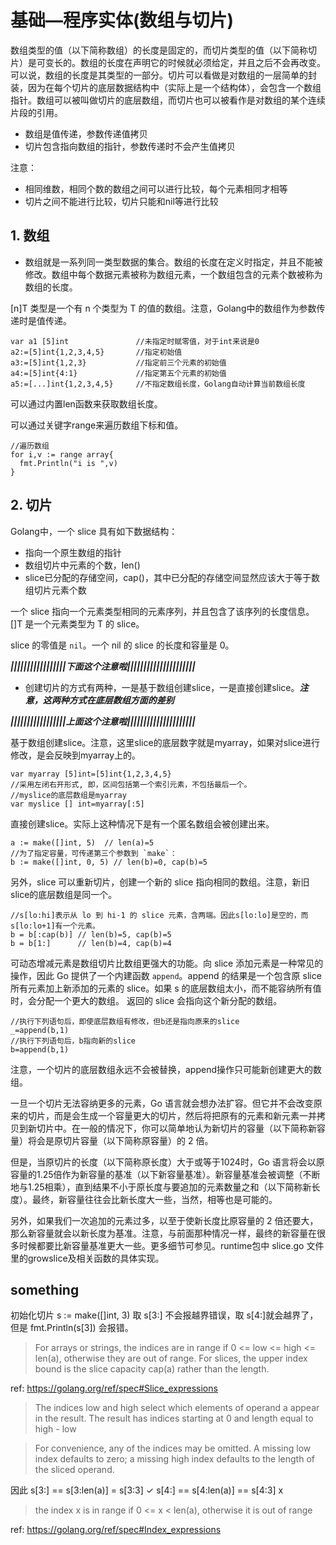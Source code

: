 ﻿# 基础—程序实体(数组与切片) #

数组类型的值（以下简称数组）的长度是固定的，而切片类型的值（以下简称切片）是可变长的。数组的长度在声明它的时候就必须给定，并且之后不会再改变。可以说，数组的长度是其类型的一部分。切片可以看做是对数组的一层简单的封装，因为在每个切片的底层数据结构中（实际上是一个结构体），会包含一个数组指针。数组可以被叫做切片的底层数组，而切片也可以被看作是对数组的某个连续片段的引用。

* 数组是值传递，参数传递值拷贝
* 切片包含指向数组的指针，参数传递时不会产生值拷贝

注意：

* 相同维数，相同个数的数组之间可以进行比较，每个元素相同才相等
* 切片之间不能进行比较，切片只能和nil等进行比较

## 1. 数组 ##

* 数组就是一系列同一类型数据的集合。数组的长度在定义时指定，并且不能被修改。数组中每个数据元素被称为数组元素，一个数组包含的元素个数被称为数组的长度。

[n]T 类型是一个有 n 个类型为 T 的值的数组。注意，Golang中的数组作为参数传递时是值传递。

```
var a1 [5]int               //未指定时赋零值，对于int来说是0
a2:=[5]int{1,2,3,4,5}       //指定初始值
a3:=[5]int{1,2,3}           //指定前三个元素的初始值
a4:=[5]int{4:1}             //指定第五个元素的初始值
a5:=[...]int{1,2,3,4,5}     //不指定数组长度，Golang自动计算当前数组长度
```

可以通过内置len函数来获取数组长度。

可以通过关键字range来遍历数组下标和值。

```
//遍历数组
for i,v := range array{
  fmt.Println("i is ",v)
}
```

## 2. 切片 ##

Golang中，一个 slice 具有如下数据结构：

* 指向一个原生数组的指针
* 数组切片中元素的个数，len()
* slice已分配的存储空间，cap()，其中已分配的存储空间显然应该大于等于数组切片元素个数

一个 slice 指向一个元素类型相同的元素序列，并且包含了该序列的长度信息。[]T 是一个元素类型为 T 的 slice。

slice 的零值是 `nil`。一个 nil 的 slice 的长度和容量是 0。

***|||||||||||||||||下面这个注意啦|||||||||||||||||||||***

* 创建切片的方式有两种，一是基于数组创建slice，一是直接创建slice。***注意，这两种方式在底层数组方面的差别***

***|||||||||||||||||上面这个注意啦|||||||||||||||||||||***

基于数组创建slice。注意，这里slice的底层数字就是myarray，如果对slice进行修改，是会反映到myarray上的。

```
var myarray [5]int=[5]int{1,2,3,4,5}
//采用左闭右开形式, 即，区间包括第一个索引元素，不包括最后一个。
//myslice的底层数组是myarray
var myslice [] int=myarray[:5]
```

直接创建slice。实际上这种情况下是有一个匿名数组会被创建出来。

```
a := make([]int, 5)  // len(a)=5
//为了指定容量，可传递第三个参数到 `make`：
b := make([]int, 0, 5) // len(b)=0, cap(b)=5
```

另外，slice 可以重新切片，创建一个新的 slice 指向相同的数组。注意，新旧slice的底层数组是同一个。

```
//s[lo:hi]表示从 lo 到 hi-1 的 slice 元素，含两端。因此s[lo:lo]是空的，而s[lo:lo+1]有一个元素。
b = b[:cap(b)] // len(b)=5, cap(b)=5
b = b[1:]      // len(b)=4, cap(b)=4
```

可动态增减元素是数组切片比数组更强大的功能。向 slice 添加元素是一种常见的操作，因此 Go 提供了一个内建函数 `append`。append 的结果是一个包含原 slice 所有元素加上新添加的元素的 slice。如果 s 的底层数组太小，而不能容纳所有值时，会分配一个更大的数组。 返回的 slice 会指向这个新分配的数组。

```
//执行下列语句后，即使底层数组有修改，但b还是指向原来的slice
_=append(b,1)
//执行下列语句后，b指向新的slice
b=append(b,1)
```

注意，一个切片的底层数组永远不会被替换，append操作只可能新创建更大的数组。

一旦一个切片无法容纳更多的元素，Go 语言就会想办法扩容。但它并不会改变原来的切片，而是会生成一个容量更大的切片，然后将把原有的元素和新元素一并拷贝到新切片中。在一般的情况下，你可以简单地认为新切片的容量（以下简称新容量）将会是原切片容量（以下简称原容量）的 2 倍。

但是，当原切片的长度（以下简称原长度）大于或等于1024时，Go 语言将会以原容量的1.25倍作为新容量的基准（以下新容量基准）。新容量基准会被调整（不断地与1.25相乘），直到结果不小于原长度与要追加的元素数量之和（以下简称新长度）。最终，新容量往往会比新长度大一些，当然，相等也是可能的。

另外，如果我们一次追加的元素过多，以至于使新长度比原容量的 2 倍还要大，那么新容量就会以新长度为基准。注意，与前面那种情况一样，最终的新容量在很多时候都要比新容量基准更大一些。更多细节可参见。runtime包中 slice.go 文件里的growslice及相关函数的具体实现。

## something ##

初始化切片 s := make([]int, 3) 取 s[3:] 不会报越界错误，取 s[4:]就会越界了，但是 fmt.Println(s[3]) 会报错。

> For arrays or strings, the indices are in range if 0 <= low <= high <= len(a), otherwise they are out of range. For slices, the upper index bound is the slice capacity cap(a) rather than the length.

ref: https://golang.org/ref/spec#Slice_expressions

> The indices low and high select which elements of operand a appear in the result. The result has indices starting at 0 and length equal to high - low

> For convenience, any of the indices may be omitted. A missing low index defaults to zero; a missing high index defaults to the length of the sliced operand.

因此 s[3:] == s[3:len(a)] = s[3:3] ✓
s[4:] == s[4:len(a)] == s[4:3] x

> the index x is in range if 0 <= x < len(a), otherwise it is out of range

ref: https://golang.org/ref/spec#Index_expressions